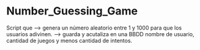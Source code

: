 # Number_Guessing_Game
Script que --> genera un número aleatorio entre 1 y 1000 para que los usuarios adivinen.
           --> guarda y acutaliza en una BBDD nombre de usuario, cantidad de juegos y menos cantidad de intentos.
